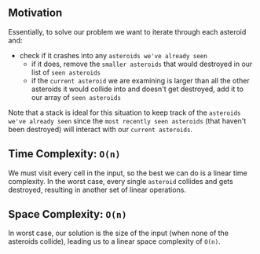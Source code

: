 ## Motivation
Essentially, to solve our problem we want to iterate through each asteroid and:
* check if it crashes into any `asteroids we've already seen`
	* if it does, remove the `smaller asteroids` that would destroyed in our list of `seen asteroids`
	* if the `current asteroid` we are examining is larger than all the other asteroids it would collide into and doesn't get destroyed, add it to our array of `seen asteroids`

Note that a stack is ideal for this situation to keep track of the `asteroids we've already seen` since the `most recently seen asteroids` (that haven't been destroyed) will interact with our `current asteroids`. 

## Time Complexity: `O(n)`
We must visit every cell in the input, so the best we can do is a linear time complexity. In the worst case, every single `asteroid` collides and gets destroyed, resulting in another set of linear operations.  

## Space Complexity: `O(n)`
In worst case, our solution is the size of the input (when none of the asteroids collide), leading us to a linear space complexity of `O(n)`.